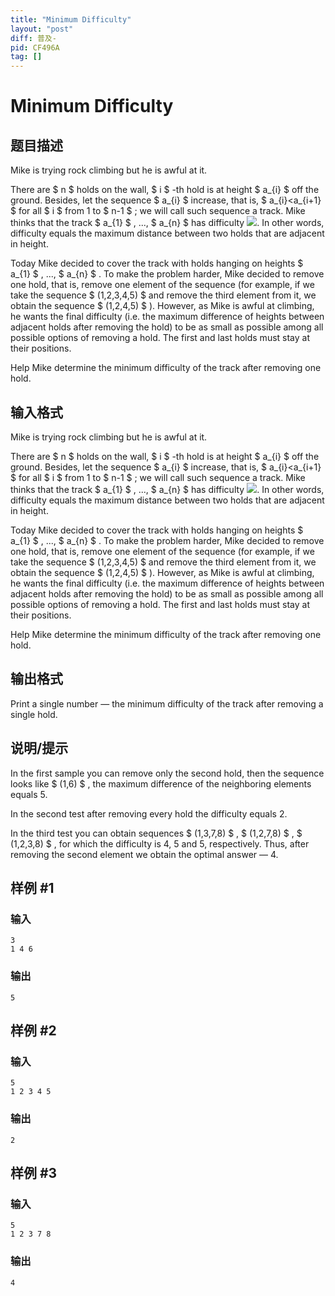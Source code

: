 ```yaml
---
title: "Minimum Difficulty"
layout: "post"
diff: 普及-
pid: CF496A
tag: []
---
```


# Minimum Difficulty

## 题目描述

Mike is trying rock climbing but he is awful at it.

There are $ n $ holds on the wall, $ i $ -th hold is at height $ a_{i} $ off the ground. Besides, let the sequence $ a_{i} $ increase, that is, $ a_{i}<a_{i+1} $ for all $ i $ from 1 to $ n-1 $ ; we will call such sequence a track. Mike thinks that the track $ a_{1} $ , ..., $ a_{n} $ has difficulty ![](https://cdn.luogu.com.cn/upload/vjudge_pic/CF496A/6c4805b013b934a5f994bca3651000871cc18881.png). In other words, difficulty equals the maximum distance between two holds that are adjacent in height.

Today Mike decided to cover the track with holds hanging on heights $ a_{1} $ , ..., $ a_{n} $ . To make the problem harder, Mike decided to remove one hold, that is, remove one element of the sequence (for example, if we take the sequence $ (1,2,3,4,5) $ and remove the third element from it, we obtain the sequence $ (1,2,4,5) $ ). However, as Mike is awful at climbing, he wants the final difficulty (i.e. the maximum difference of heights between adjacent holds after removing the hold) to be as small as possible among all possible options of removing a hold. The first and last holds must stay at their positions.

Help Mike determine the minimum difficulty of the track after removing one hold.

## 输入格式

Mike is trying rock climbing but he is awful at it.

There are $ n $ holds on the wall, $ i $ -th hold is at height $ a_{i} $ off the ground. Besides, let the sequence $ a_{i} $ increase, that is, $ a_{i}<a_{i+1} $ for all $ i $ from 1 to $ n-1 $ ; we will call such sequence a track. Mike thinks that the track $ a_{1} $ , ..., $ a_{n} $ has difficulty ![](https://cdn.luogu.com.cn/upload/vjudge_pic/CF496A/6c4805b013b934a5f994bca3651000871cc18881.png). In other words, difficulty equals the maximum distance between two holds that are adjacent in height.

Today Mike decided to cover the track with holds hanging on heights $ a_{1} $ , ..., $ a_{n} $ . To make the problem harder, Mike decided to remove one hold, that is, remove one element of the sequence (for example, if we take the sequence $ (1,2,3,4,5) $ and remove the third element from it, we obtain the sequence $ (1,2,4,5) $ ). However, as Mike is awful at climbing, he wants the final difficulty (i.e. the maximum difference of heights between adjacent holds after removing the hold) to be as small as possible among all possible options of removing a hold. The first and last holds must stay at their positions.

Help Mike determine the minimum difficulty of the track after removing one hold.

## 输出格式

Print a single number — the minimum difficulty of the track after removing a single hold.

## 说明/提示

In the first sample you can remove only the second hold, then the sequence looks like $ (1,6) $ , the maximum difference of the neighboring elements equals 5.

In the second test after removing every hold the difficulty equals 2.

In the third test you can obtain sequences $ (1,3,7,8) $ , $ (1,2,7,8) $ , $ (1,2,3,8) $ , for which the difficulty is 4, 5 and 5, respectively. Thus, after removing the second element we obtain the optimal answer — 4.

## 样例 #1

### 输入

```
3
1 4 6

```

### 输出

```
5

```

## 样例 #2

### 输入

```
5
1 2 3 4 5

```

### 输出

```
2

```

## 样例 #3

### 输入

```
5
1 2 3 7 8

```

### 输出

```
4

```

